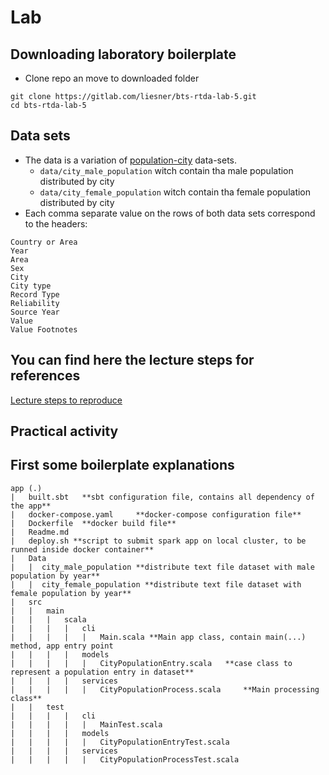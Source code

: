 # Lab

## Downloading laboratory boilerplate

- Clone repo an move to downloaded folder
 
```terminal
git clone https://gitlab.com/liesner/bts-rtda-lab-5.git
cd bts-rtda-lab-5
```

## Data sets

- The data is a variation of  [population-city](https://github.com/datasets/population-city) data-sets.
    - ```data/city_male_population``` witch contain tha male population distributed by city
    - ```data/city_female_population``` witch contain tha female population distributed by city
- Each comma separate value on the rows of both data sets correspond to the headers: 

```terminal
Country or Area
Year
Area
Sex
City
City type
Record Type
Reliability
Source Year
Value
Value Footnotes
```    


## You can find here the lecture steps for references
[Lecture steps to reproduce](docs/conference_steps.md)


## Practical activity

## First some boilerplate explanations

```
app (.)
|   built.sbt   **sbt configuration file, contains all dependency of the app**
|   docker-compose.yaml     **docker-compose configuration file**
|   Dockerfile  **docker build file**
|   Readme.md 
|   deploy.sh **script to submit spark app on local cluster, to be runned inside docker container**
|   Data
|   |  city_male_population **distribute text file dataset with male population by year**
|   |  city_female_population **distribute text file dataset with female population by year**
|   src
|   |   main
|   |   |   scala
|   |   |   |   cli
|   |   |   |   |   Main.scala **Main app class, contain main(...) method, app entry point
|   |   |   |   models
|   |   |   |   |   CityPopulationEntry.scala   **case class to represent a population entry in dataset**
|   |   |   |   services
|   |   |   |   |   CityPopulationProcess.scala     **Main processing class**
|   |   test
|   |   |   |   cli
|   |   |   |   |   MainTest.scala
|   |   |   |   models
|   |   |   |   |   CityPopulationEntryTest.scala
|   |   |   |   services
|   |   |   |   |   CityPopulationProcessTest.scala
```

